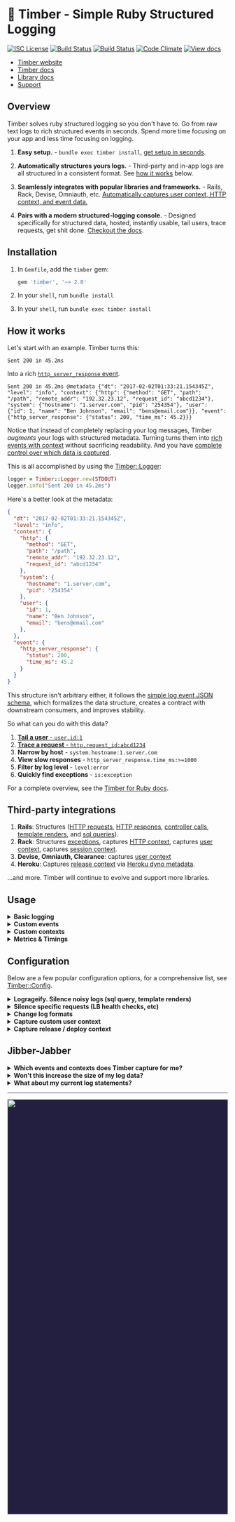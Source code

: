 # 🌲 Timber - Simple Ruby Structured Logging

[![ISC License](https://img.shields.io/badge/license-ISC-ff69b4.svg)](LICENSE.md)
[![Build Status](https://travis-ci.org/timberio/timber-ruby.svg?branch=master)](https://travis-ci.org/timberio/timber-ruby)
[![Build Status](https://travis-ci.org/timberio/timber-ruby.svg?branch=master)](https://travis-ci.org/timberio/timber-ruby)
[![Code Climate](https://codeclimate.com/github/timberio/timber-ruby/badges/gpa.svg)](https://codeclimate.com/github/timberio/timber-ruby)
[![View docs](https://img.shields.io/badge/docs-viewdocs-blue.svg?style=flat-square "Viewdocs")](http://www.rubydoc.info/github/timberio/timber-ruby)

* [Timber website](https://timber.io)
* [Timber docs](https://timber.io/docs)
* [Library docs](http://www.rubydoc.info/github/timberio/timber-ruby)
* [Support](mailto:support@timber.io)


## Overview

Timber solves ruby structured logging so you don't have to. Go from raw text logs to rich
structured events in seconds. Spend more time focusing on your app and less time
focusing on logging.

1. **Easy setup.** - `bundle exec timber install`, [get setup in seconds](#installation).

2. **Automatically structures yours logs.** - Third-party and in-app logs are all structured
   in a consistent format. See [how it works](#how-it-works) below.

3. **Seamlessly integrates with popular libraries and frameworks.** - Rails, Rack, Devise,
   Omniauth, etc. [Automatically captures user context, HTTP context, and event data.](#third-party-integrations)

4. **Pairs with a modern structured-logging console.** - Designed specifically for structured data,
   hosted, instantly usable, tail users, trace requests, get shit done.
   [Checkout the docs](https://timber.io/docs/app/tutorials/).


## Installation

1. In `Gemfile`, add the `timber` gem:

    ```ruby
    gem 'timber', '~> 2.0'
    ```

2. In your `shell`, run `bundle install`

3. In your `shell`, run `bundle exec timber install`


## How it works

Let's start with an example. Timber turns this:

```
Sent 200 in 45.2ms
```

Into a rich [`http_server_response` event](https://timber.io/docs/ruby/events-and-context/http-server-response-event/).

```
Sent 200 in 45.2ms @metadata {"dt": "2017-02-02T01:33:21.154345Z", "level": "info", "context": {"http": {"method": "GET", "path": "/path", "remote_addr": "192.32.23.12", "request_id": "abcd1234"}, "system": {"hostname": "1.server.com", "pid": "254354"}, "user": {"id": 1, "name": "Ben Johnson", "email": "bens@email.com"}}, "event": {"http_server_response": {"status": 200, "time_ms": 45.2}}}
```

Notice that instead of completely replacing your log messages,
Timber _augments_ your logs with structured metadata. Turning turns them into
[rich events with context](https://timber.io/docs/ruby/events-and-context) without sacrificing
readability. And you have [complete control over which data is captured](#configuration).

This is all accomplished by using the
[Timber::Logger](http://www.rubydoc.info/github/timberio/timber-ruby/Timber/Logger):

```ruby
logger = Timber::Logger.new(STDOUT)
logger.info("Sent 200 in 45.2ms")
```

Here's a better look at the metadata:

```json
{
  "dt": "2017-02-02T01:33:21.154345Z",
  "level": "info",
  "context": {
    "http": {
      "method": "GET",
      "path": "/path",
      "remote_addr": "192.32.23.12",
      "request_id": "abcd1234"
    },
    "system": {
      "hostname": "1.server.com",
      "pid": "254354"
    },
    "user": {
      "id": 1,
      "name": "Ben Johnson",
      "email": "bens@email.com"
    },
  },
  "event": {
    "http_server_response": {
      "status": 200,
      "time_ms": 45.2
    }
  }
}
```

This structure isn't arbitrary either, it follows the
[simple log event JSON schema](https://github.com/timberio/log-event-json-schema), which
formalizes the data structure, creates a contract with downstream consumers, and
improves stability.

So what can you do with this data?

1. [**Tail a user** - `user.id:1`](https://timber.io/docs/app/tutorials/tail-a-user/)
2. [**Trace a request** - `http.request_id:abcd1234`](https://timber.io/docs/app/tutorials/view-in-request-context/)
3. **Narrow by host** - `system.hostname:1.server.com`
4. **View slow responses** - `http_server_response.time_ms:>=1000`
5. **Filter by log level** - `level:error`
6. **Quickly find exceptions** - `is:exception`

For a complete overview, see the [Timber for Ruby docs](https://timber.io/docs/ruby/overview/).


## Third-party integrations

1. **Rails**: Structures ([HTTP requests](https://timber.io/docs/ruby/events-and-context/http-server-request-event/), [HTTP respones](https://timber.io/docs/ruby/events-and-context/http-server-response-event/), [controller calls](https://timber.io/docs/ruby/events-and-context/controller-call-event/), [template renders](https://timber.io/docs/ruby/events-and-context/template-render-event/), and [sql queries](https://timber.io/docs/ruby/events-and-context/sql-query-event/)).
2. **Rack**: Structures [exceptions](https://timber.io/docs/ruby/events-and-context/exception-event/), captures [HTTP context](https://timber.io/docs/ruby/events-and-context/http-context/), captures [user context](https://timber.io/docs/ruby/events-and-context/user-context/), captures [session context](https://timber.io/docs/ruby/events-and-context/session-context/).
3. **Devise, Omniauth, Clearance**: captures [user context](https://timber.io/docs/ruby/events-and-context/user-context/)
5. **Heroku**: Captures [release context](https://timber.io/docs/ruby/events-and-context/release-context/) via [Heroku dyno metadata](https://devcenter.heroku.com/articles/dyno-metadata).

...and more. Timber will continue to evolve and support more libraries.


## Usage

<details><summary><strong>Basic logging</strong></summary><p>

Use the `Timber::Logger` just like you would `::Logger`:

```ruby
logger = Timber::Logger.new(STDOUT)
logger.info("My log message") # use warn, error, debug, etc.

# => My log message @metadata {"level": "info", "context": {...}}
```

---

</p></details>

<details><summary><strong>Custom events</strong></summary><p>

Custom events allow you to extend beyond events already defined in
the [`Timber::Events`](lib/timber/events) namespace.

```ruby
logger = Timber::Logger.new(STDOUT)
logger.warn "Payment rejected", payment_rejected: {customer_id: "abcd1234", amount: 100, reason: "Card expired"}

# => Payment rejected @metadata {"level": "warn", "event": {"payment_rejected": {"customer_id": "abcd1234", "amount": 100, "reason": "Card expired"}}, "context": {...}}
```

* Notice the `:payment_rejected` root key. Timber will classify this event as such.
* In the [Timber console](https://app.timber.io) use the query: `type:payment_rejected` or `payment_rejected.amount:>100`.
* See more details on our [custom events docs page](https://timber.io/docs/ruby/custom-events/)

---

</p></details>

<details><summary><strong>Custom contexts</strong></summary><p>

Context is additional data shared across log lines. Think of it like log join data.
This is how a query like `context.user.id:1` can show you all logs generated by that user.
Custom contexts allow you to extend beyond contexts already defined in
the [`Timber::Contexts`](lib/timber/contexts) namespace.

```ruby
logger = Timber::Logger.new(STDOUT)
logger.with_context(build: {version: "1.0.0"}) do
  logger.info("My log message")
end

# => My log message @metadata {"level": "info", "context": {"build": {"version": "1.0.0"}}}
```

* Notice the `:build` root key. Timber will classify this context as such.
* In the [Timber console](https://app.timber.io) use queries like: `build.version:1.0.0`
* See more details on our [custom contexts docs page](https://timber.io/docs/ruby/custom-contexts/)

---

</p></details>

<details><summary><strong>Metrics & Timings</strong></summary><p>

Aggregates destroy details, and with Timber capturing metrics and timings is just logging events.
Timber is built on modern big-data principles, it can calculate aggregates across terrabytes of
data in seconds. Don't reduce the quality of your data because the system processing
your data is limited.

Here's a timing example. Notice how Timber automatically calculates the time and adds the timing
to the message.

```ruby
logger = Timber::Logger.new(STDOUT)
timer = Timber::Timer.start
# ... code to time ...
logger.info("Processed background job", background_job: {time_ms: timer})

# => Processed background job in 54.2ms @metadata {"level": "info", "event": {"background_job": {"time_ms": 54.2}}}
```

Or capture any metric you want:

```ruby
logger = Timber::Logger.new(STDOUT)
logger.info("Credit card charged", credit_card_charge: {amount: 123.23})

# => Credit card charged @metadata {"level": "info", "event": {"credit_card_charge": {"amount": 123.23}}}
```

In Timber you can easily sum, average, min, and max the `amount` attribute across any interval
you desire.

</p></details>


## Configuration

Below are a few popular configuration options, for a comprehensive list, see
[Timber::Config](http://www.rubydoc.info/github/timberio/timber-ruby/Timber/Config).

<details><summary><strong>Logrageify. Silence noisy logs (sql query, template renders)</strong></summary><p>

Timber allows you to silence noisy logs that aren't of value to you, just like
[lograge](https://github.com/roidrage/lograge). In fact, we've provided a convenience method
for anyone transitioning from lograge:

```ruby
# config/initializers/timber.rb

config = Timber::Config.instance
config.logrageify!()
```

It turns this:

```
Started GET "/" for 127.0.0.1 at 2012-03-10 14:28:14 +0100
Processing by HomeController#index as HTML
  Rendered text template within layouts/application (0.0ms)
  Rendered layouts/_assets.html.erb (2.0ms)
  Rendered layouts/_top.html.erb (2.6ms)
  Rendered layouts/_about.html.erb (0.3ms)
  Rendered layouts/_google_analytics.html.erb (0.4ms)
Completed 200 OK in 79ms (Views: 78.8ms | ActiveRecord: 0.0ms)
```

Into this:

```
Get "/" sent 200 OK in 79ms @metadata {...}
```

Internally this is equivalent to:

```ruby
# config/initializers/timber.rb

config = Timber::Config.instance
config.integrations.action_controller.silence = true
config.integrations.action_view.silence = true
config.integrations.active_record.silence = true
config.integrations.rack.http_events.collapse_into_single_event = true
```

Feel free to deviate and customize which logs you silence. We recommend a slight deviation
from lograge with the following settings:

```ruby
# config/initializers/timber.rb

config = Timber::Config.instance
config.integrations.action_view.silence = true
config.integrations.active_record.silence = true
config.integrations.rack.http_events.collapse_into_single_event = true
```

This does _not_ silence the controller call log event. This is because Timber captures the
parameters passed to the controller, which is very valuable when debugging.

For a full list of integrations and settings, see
[Timber::Integrations](http://www.rubydoc.info/github/timberio/timber-ruby/Timber/Integrations)

---

</p></details>

<details><summary><strong>Silence specific requests (LB health checks, etc)</strong></summary><p>

The following will silence all `[GET] /_health` requests:

```ruby
# config/initializers/timber.rb

config = Timber::Config.instance
config.integrations.rack.http_events.silence_request = lambda do |rack_env, rack_request|
  rack_request.path == "/_health"
end
```

We require a block because it gives you complete control over how you want to silence requests.
The first parameter being the traditional Rack env hash, the second being a
[Rack Request](http://www.rubydoc.info/gems/rack/Rack/Request) object.

---

</p></details>

<details><summary><strong>Change log formats</strong></summary><p>

Simply set the formatter like you would with any other logger:

```ruby
# This is set in your various environment files
logger = Timber::Logger.new(STDOUT)
logger.formatter = Timber::Logger::JSONFormatter.new
```

Your options are:

1. [`Timber::Logger::AugmentedFormatter`](http://www.rubydoc.info/github/timberio/timber-ruby/Timber/Logger/AugmentedFormatter) -
   (default) A human readable format that _appends_ metadata to the original log line. The Timber
   service can parse this data appropriately.
   Ex: `My log message @metadata {"level":"info","dt":"2017-01-01T01:02:23.234321Z"}`

2. [`Timber::Logger::JSONFormatter`](http://www.rubydoc.info/github/timberio/timber-ruby/Timber/Logger/JSONFormatter) -
   Ex: `{"level":"info","message":"My log message","dt":"2017-01-01T01:02:23.234321Z"}`

3. [`Timber::Logger::MessageOnlyFormatter`](http://www.rubydoc.info/github/timberio/timber-ruby/Timber/Logger/MessageOnlyFormatter) -
   For use in development / test. Prints logs as strings with no metadata attached.
   Ex: `My log message`

---

</p></details>

<details><summary><strong>Capture custom user context</strong></summary><p>

By default Timber automatically captures user context for most of the popular authentication
libraries (Devise, Omniauth, and Clearance). See
[Timber::Integrations::Rack::UserContext](http://www.rubydoc.info/github/timberio/timber-ruby/Timber/Integrations/Rack/UserContext)
for a complete list.

In cases where you Timber doesn't support your strategy, or you want to customize it further,
you can do so like:

```ruby
# config/initializers/timber.rb

config = Timber::Config.instance
config.integrations.rack.user_context.custom_user_hash = lambda do |rack_env|
  user = rack_env['warden'].user
  if user
    {
      id: user.id, # unique identifier for the user, can be an integer or string,
      name: user.name, # identifiable name for the user,
      email: user.email, # user's email address
    }
  else
    nil
  end
end
```

*All* of the user hash keys are optional, but you must provide at least one.

---

</p></details>

<details><summary><strong>Capture release / deploy context</strong></summary><p>

[Timber::Contexts::Release](http://www.rubydoc.info/github/timberio/timber-ruby/Timber/Contexts/Release)
tracks the current application release and version. If you're on Heroku, simply enable the
[dyno metadata](https://devcenter.heroku.com/articles/dyno-metadata) feature. If you are not,
set the following environment variables and this context will be added automatically:

1. `RELEASE_COMMIT` - Ex: `2c3a0b24069af49b3de35b8e8c26765c1dba9ff0`
2. `RELEASE_CREATED_AT` - Ex: `2015-04-02T18:00:42Z`
3. `RELEASE_VERSION` - Ex: `v2.3.1`

All variables are optional, but at least one must be present.

---

</p></details>


## Jibber-Jabber

<details><summary><strong>Which events and contexts does Timber capture for me?</strong></summary><p>

Out of the box you get everything in the
[`Timber::Events`](http://www.rubydoc.info/github/timberio/timber-ruby/Timber/Events) namespace.

We also add context to every log, everything in the
[`Timber::Contexts`](http://www.rubydoc.info/github/timberio/timber-ruby/Timber/Contexts)
namespace. Context is structured data representing the current environment when the log line
was written. It is included in every log line. Think of it like join data for your logs. It's
how Timber is able to accomplished tailing users (`context.user.id:1`).

Lastly, you can checkout how we capture these events in
[`Timber::Integrations`](lib/timber/integrations).

---

</p></details>

<details><summary><strong>Won't this increase the size of my log data?</strong></summary><p>

Yes, but it's no different than adding any other useful data to your logs, such as
[tags](http://api.rubyonrails.org/classes/ActiveSupport/TaggedLogging.html). A few
of things to note:

1. Timber generally _reduces_ the amount of logs your app generates, trading quality for quantity.
   It does so by providing options to consolidate request / response logs, template logs, and
   even silence logs that are not of value to you. (see [configuration](#configuration) for examples).
2. Timber lets you pick exactly which events and contexts you want.
   (see [configuration](#configuration) for examples)
3. Your logging provider should be compressing your data and charging you accordingly. Log data
   is notoriously repetitive, and the context Timber generates is repetitive.
   Because of compression we've seen somes apps only incur a ~15% increase in data size.

Finally, log what is useful to you. Quality over quantity certainly applies to logging.

---

</p></details>

<details><summary><strong>What about my current log statements?</strong></summary><p>

They'll continue to work as expected. Timber adheres to the default `::Logger` interface.
Your previous logger calls will work as they always do. Just swap in `Timber::Logger` and
you're good to go.

In fact, traditional log statements for non-meaningful events, debug statements, etc, are
encouraged. In cases where the data is meaningful, consider [logging a custom event](#usage).

---

</p></details>

---

<p align="center" style="background: #221f40;">
<a href="http://github.com/timberio/timber-elixir"><img src="http://files.timber.io/images/ruby-library-readme-log-truth.png" height="947" /></a>
</p>